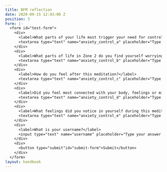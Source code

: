 ```yaml
---
title: BFM reflection
date: 2020-09-15 12:43:00 Z
position: 3
Form: |-
  <form id="test-form">
    <div>
      <label>What parts of your life most trigger your need for control?</label>
      <textarea type="text" name="anxiety_control_a" placeholder="Type your answer here"/></textarea>
    </div>
    <div>
      <label>What parts of life in Zone 2 do you find yourself worrying about?</label>
      <textarea type="text" name="anxiety_control_b" placeholder="Type your answer here"/></textarea>
    </div>
    <div>
      <label>How do you feel after this meditation?</label>
      <textarea type="text" name="anxiety_control_c" placeholder="Type your answer here"/></textarea>
    </div>
    <div>
      <label>Did you feel most connected with your body, feelings or mind during the meditation?</label>
      <textarea type="text" name="anxiety_control_d" placeholder="Type your answer here"/></textarea>
    </div>
    <div>
      <label>What feelings did you notice in yourself during this meditation</label>
      <textarea type="text" name="anxiety_control_e" placeholder="Type your answer here"/></textarea>
    </div>
    <div>
      <label>What is your username?</label>
      <input type="text" name="username" placeholder="Type your answer here"/></input>
    </div>
    <div>
      <button type="submit"id="submit-form">Submit</button>
    </div>
  </form>
layout: handbook
---
```


